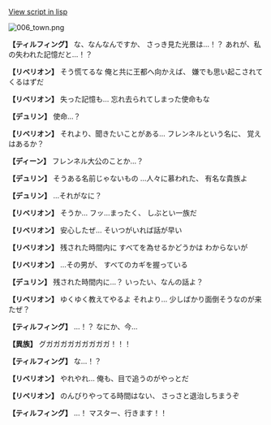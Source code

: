 [View script in lisp](../scripts/1710602.txt)

![006_town.png](../images/backgrounds/006_town.png)

**【ティルフィング】**
な、なんなんですか、
さっき見た光景は…！？
あれが、私の失われた記憶だと…！？

**【リベリオン】**
そう慌てるな
俺と共に王都へ向かえば、
嫌でも思い起こされてくるはずだ

**【リベリオン】**
失った記憶も…
忘れ去られてしまった使命もな

**【デュリン】**
使命…？

**【リベリオン】**
それより、聞きたいことがある…
フレンネルという名に、
覚えはあるか？

**【ディーン】**
フレンネル大公のことか…？

**【デュリン】**
そうある名前じゃないもの
…人々に慕われた、
有名な貴族よ

**【デュリン】**
…それがなに？

**【リベリオン】**
そうか…
フッ…まったく、
しぶとい一族だ

**【リベリオン】**
安心したぜ…
そいつがいれば話が早い

**【リベリオン】**
残された時間内に
すべてを為せるかどうかは
わからないが

**【リベリオン】**
…その男が、
すべてのカギを握っている

**【デュリン】**
残された時間内に…？
いったい、なんの話よ？

**【リベリオン】**
ゆくゆく教えてやるよ
それより…
少しばかり面倒そうなのが来たぜ？

**【ティルフィング】**
…！？
なにか、今…

**【異族】**
グガガガガガガガガガ！！！

**【ティルフィング】**
な…！？

**【リベリオン】**
やれやれ…
俺も、目で追うのがやっとだ

**【リベリオン】**
のんびりやってる時間はない、
さっさと退治しちまうぞ

**【ティルフィング】**
…！
マスター、行きます！！

